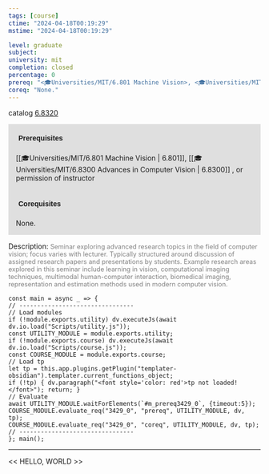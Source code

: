 ```yaml
---
tags: [course]
ctime: "2024-04-18T00:19:29"
mstime: "2024-04-18T00:19:29"

level: graduate
subject: 
university: mit
completion: closed
percentage: 0
prereq: "<🎓Universities/MIT/6.801 Machine Vision>, <🎓Universities/MIT/6.8300 Advances in Computer Vision> , or permission of instructor"
coreq: "None."
---
```


catalog [6.8320](http://student.mit.edu/catalog/m6d.html#6.8320)

<span style="display: block; padding: 15px; background-color: rgb(100, 100, 100, 0.2);"><font id="m_prereq3429_0" style="display: block; font-family: Arial, sans-serif; font-weight: bold; padding: 5px">Prerequisites</font><br><span id="prereq3429_0">[[🎓Universities/MIT/6.801 Machine Vision | 6.801]], [[🎓Universities/MIT/6.8300 Advances in Computer Vision | 6.8300]] , or permission of instructor</span></span>
<span style="display: block; padding: 15px; background-color: rgb(100, 100, 100, 0.2);"><font id="m_coreq3429_0" style="display: block; font-family: Arial, sans-serif; font-weight: bold; padding: 5px">Corequisites</font><br><span id="coreq3429_0">None.</span></span>

<font style="">Description:</font>
<font style="color: grey; font-size: 0.8rem;">Seminar exploring advanced research topics in the field of computer vision; focus varies with lecturer. Typically structured around discussion of assigned research papers and presentations by students. Example research areas explored in this seminar include learning in vision, computational imaging techniques, multimodal human-computer interaction, biomedical imaging, representation and estimation methods used in modern computer vision.</font>

```dataviewjs
const main = async _ => {
// --------------------------------
// Load modules
if (!module.exports.utility) dv.executeJs(await dv.io.load("Scripts/utility.js"));
const UTILITY_MODULE = module.exports.utility;
if (!module.exports.course) dv.executeJs(await dv.io.load("Scripts/course.js"));
const COURSE_MODULE = module.exports.course;
// Load tp
let tp = this.app.plugins.getPlugin("templater-obsidian").templater.current_functions_object;
if (!tp) { dv.paragraph("<font style='color: red'>tp not loaded!</font>"); return; }
// Evaluate
await UTILITY_MODULE.waitForElements(`#m_prereq3429_0`, {timeout:5});
COURSE_MODULE.evaluate_req("3429_0", "prereq", UTILITY_MODULE, dv, tp);
COURSE_MODULE.evaluate_req("3429_0", "coreq", UTILITY_MODULE, dv, tp);
// --------------------------------
}; main();
```

---

<< HELLO, WORLD >>
